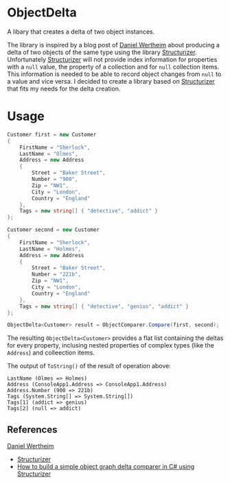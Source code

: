 # ObjectDelta

A libary that creates a delta of two object instances.

The library is inspired by a blog post of [Daniel Wertheim](https://github.com/danielwertheim) about
producing a delta of two objects of the same type using the library [Structurizer](https://github.com/danielwertheim/structurizer).
Unfortunately [Structurizer](https://github.com/danielwertheim/structurizer) will not provide index information 
for properties with a ```null``` value, the property of a collection and for ```null``` collection items.
This information is needed to be able to record object changes from ```null``` to a value and vice versa. 
I decided to create a library based on [Structurizer](https://github.com/danielwertheim/structurizer) that fits 
my needs for the delta creation.

# Usage

```C#
Customer first = new Customer
{
	FirstName = "Sherlock",
	LastName = "Olmes",
	Address = new Address
	{
		Street = "Baker Street",
		Number = "900",
		Zip = "NW1",
		City = "London",
		Country = "England"
	},
	Tags = new string[] { "detective", "addict" }
};

Customer second = new Customer
{
	FirstName = "Sherlock",
	LastName = "Holmes",
	Address = new Address
	{
		Street = "Baker Street",
		Number = "221b",
		Zip = "NW1",
		City = "London",
		Country = "England"
	},
	Tags = new string[] { "detective", "genius", "addict" }
};

ObjectDelta<Customer> result = ObjectComparer.Compare(first, second);
```

The resulting ```ObjectDelta<Customer>``` provides a flat list containing the deltas for every property,
inclusing nested properties of complex types (like the ```Address```) and colleection items. 

The output of ```ToString()``` of the result of operation above:

```plain
LastName (Olmes => Holmes)
Address (ConsoleApp1.Address => ConsoleApp1.Address)
Address.Number (900 => 221b)
Tags (System.String[] => System.String[])
Tags[1] (addict => genius)
Tags[2] (null => addict)
```

## References

[Daniel Wertheim](https://github.com/danielwertheim)
	
- [Structurizer](https://github.com/danielwertheim/structurizer)
- [How to build a simple object graph delta comparer in C# using Structurizer](https://danielwertheim.se/how-to-build-a-simple-object-graph-delta-comparer-in-csharp-using-structurizer/)

